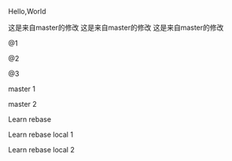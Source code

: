 Hello,World

这是来自master的修改
这是来自master的修改
这是来自master的修改

@1

@2

@3

master 1

master 2



Learn rebase




Learn rebase local 1

Learn rebase local 2
